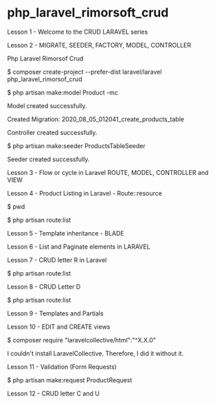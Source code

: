 # php_laravel_rimorsoft_crud

Lesson 1 - Welcome to the CRUD LARAVEL series

Lesson 2 - MIGRATE, SEEDER, FACTORY, MODEL, CONTROLLER

Php Laravel Rimorsof Crud

$ composer create-project --prefer-dist laravel/laravel php_laravel_rimorsof_crud

$ php artisan make:model Product -mc

Model created successfully.

Created Migration: 2020_08_05_012041_create_products_table

Controller created successfully.

$ php artisan make:seeder ProductsTableSeeder

Seeder created successfully.

Lesson 3 - Flow or cycle in Laravel ROUTE, MODEL, CONTROLLER and VIEW

Lesson 4 - Product Listing in Laravel - Route::resource

$ pwd

$ php artisan route:list

Lesson 5 - Template inheritance - BLADE

Lesson 6 - List and Paginate elements in LARAVEL

Lesson 7 - CRUD letter R in Laravel

$ php artisan route:list

Lesson 8 - CRUD Letter D

$ php artisan route:list

Lesson 9 - Templates and Partials

Lesson 10 - EDIT and CREATE views

$ composer require "laravelcollective/html":"^X.X.0"

I couldn't install LaravelCollective. Therefore, I did it without it.

Lesson 11 - Validation (Form Requests)

$ php artisan make:request ProductRequest

Lesson 12 - CRUD letter C and U




























